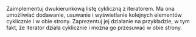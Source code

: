 Zaimplementuj dwukierunkową listę cykliczną z iteratorem. Ma ona umożliwiać dodawanie, usuwanie i wyświetlanie kolejnych elementów cyklicznie i w obie strony. Zaprezentuj jej działanie na przykładzie, w tym fakt, że iterator działa cyklicznie i można go przesuwać w obie strony.
